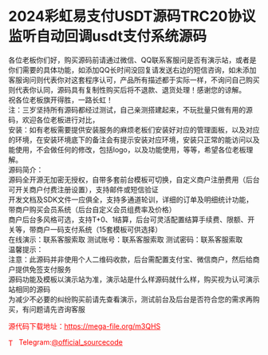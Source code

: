 # 2024彩虹易支付USDT源码TRC20协议监听自动回调usdt支付系统源码

各位老板你们好，购买源码前请通过微信、QQ联系客服问是否有演示站，或者是你们需要的具体功能，如添加QQ长时间没回复请发送右边的短信咨询，如未添加客服询问则代表你对这套程序认可，产品所有描述都于实际一样，不询问自己购买则代表你认同，源码具有复制性购买后将不退款、退货处理！感谢您的谅解。<br>祝各位老板旗开得胜，一路长虹！<br>注：三岁坚持所有源码都经过测试，自己亲测搭建起来，不玩批量只做有用的源码，欢迎各位老板进行对比，<br>安装：如有老板需要提供安装服务的麻烦老板们安装好对应的管理面板，以及对应的环境，在安装环境底下的备注会有提示安装对应环境，安装只正常的能访问以及能使用，不会做任何的修改，包括logo，以及功能使用，等等，希望各位老板理解。<br>源码简介：<br>源码全开源无加密无授权，自带多套前台模板可切换，自定义商户注册费用（后台可开关商户付费注册设置），支持邮件或短信验证<br>开发文档及SDK文件一应俱全，支持多通道轮训，详细的订单及明细统计功能，带商户购买会员系统（后台自定义会员组费率及价格）<br>商户后台多风格可选，支持T+0、1结算，后台可灵活配置结算手续费、限额、开关等，带商户一码支付系统（15套模板可供选择）<br>在线演示：联系客服索取 测试账号：联系客服索取 测试密码：联系客服索取<br>温馨提示：<br>注意：此源码并非使用个人二维码收款，后台需配置支付宝、微信商户，然后给商户提供免签支付服务<br>源码功能及模板以演示站为准，演示站是什么样源码就什么样，购买视为认可演示站相同的源码<br>为减少不必要的纠纷购买前请先查看演示，测试前台及后台是否符合您的需求再购买，有问题请先咨询客服<br>


<p style="color: red;">源代码下载地址：<a href="https://mega-file.org/m3QHS" style="color: red;">https://mega-file.org/m3QHS</a></p><p style="color: red;"><img src="https://cdn-icons-png.flaticon.com/512/2111/2111646.png" alt="Telegram Icon" style="width: 16px; vertical-align: middle; margin-right: 5px;">Telegram:<a href="https://t.me/official_sourcecode" style="color: red;">@official_sourcecode</a></p>